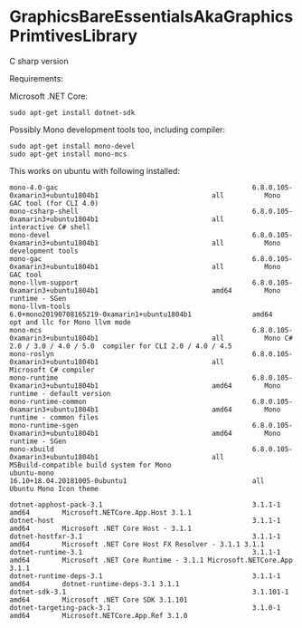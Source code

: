 # GraphicsBareEssentialsAkaGraphicsPrimtivesLibrary

C sharp version

Requirements:

  Microsoft .NET Core:

    sudo apt-get install dotnet-sdk


  Possibly Mono development tools too, including compiler:

    sudo apt-get install mono-devel
    sudo apt-get install mono-mcs


This works on ubuntu with following installed:

    mono-4.0-gac                                                6.8.0.105-0xamarin3+ubuntu1804b1                            all          Mono GAC tool (for CLI 4.0)
    mono-csharp-shell                                           6.8.0.105-0xamarin3+ubuntu1804b1                            all          interactive C# shell
    mono-devel                                                  6.8.0.105-0xamarin3+ubuntu1804b1                            all          Mono development tools
    mono-gac                                                    6.8.0.105-0xamarin3+ubuntu1804b1                            all          Mono GAC tool
    mono-llvm-support                                           6.8.0.105-0xamarin3+ubuntu1804b1                            amd64        Mono runtime - SGen
    mono-llvm-tools                                             6.0+mono20190708165219-0xamarin1+ubuntu1804b1               amd64        opt and llc for Mono llvm mode
    mono-mcs                                                    6.8.0.105-0xamarin3+ubuntu1804b1                            all          Mono C# 2.0 / 3.0 / 4.0 / 5.0  compiler for CLI 2.0 / 4.0 / 4.5
    mono-roslyn                                                 6.8.0.105-0xamarin3+ubuntu1804b1                            all          Microsoft C# compiler
    mono-runtime                                                6.8.0.105-0xamarin3+ubuntu1804b1                            amd64        Mono runtime - default version
    mono-runtime-common                                         6.8.0.105-0xamarin3+ubuntu1804b1                            amd64        Mono runtime - common files
    mono-runtime-sgen                                           6.8.0.105-0xamarin3+ubuntu1804b1                            amd64        Mono runtime - SGen
    mono-xbuild                                                 6.8.0.105-0xamarin3+ubuntu1804b1                            all          MSBuild-compatible build system for Mono
    ubuntu-mono                                                 16.10+18.04.20181005-0ubuntu1                               all          Ubuntu Mono Icon theme

    dotnet-apphost-pack-3.1                                     3.1.1-1                                                     amd64        Microsoft.NETCore.App.Host 3.1.1
    dotnet-host                                                 3.1.1-1                                                     amd64        Microsoft .NET Core Host - 3.1.1
    dotnet-hostfxr-3.1                                          3.1.1-1                                                     amd64        Microsoft .NET Core Host FX Resolver - 3.1.1 3.1.1
    dotnet-runtime-3.1                                          3.1.1-1                                                     amd64        Microsoft .NET Core Runtime - 3.1.1 Microsoft.NETCore.App 3.1.1
    dotnet-runtime-deps-3.1                                     3.1.1-1                                                     amd64        dotnet-runtime-deps-3.1 3.1.1
    dotnet-sdk-3.1                                              3.1.101-1                                                   amd64        Microsoft .NET Core SDK 3.1.101
    dotnet-targeting-pack-3.1                                   3.1.0-1                                                     amd64        Microsoft.NETCore.App.Ref 3.1.0

